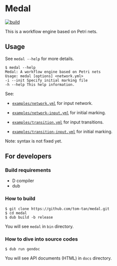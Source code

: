 # Medal
[![build](https://github.com/tom-tan/medal/workflows/CI/badge.svg?branch=master)](https://github.com/tom-tan/medal/actions)

This is a workflow engine based on Petri nets.

## Usage

See `medal --help` for more details.
```console
$ medal --help
Medal: A workflow engine based on Petri nets
Usage: medal [options] <network.yml>
-i --init Specify initial marking file
-h --help This help information.
```

See:
- [`examples/network.yml`](https://github.com/tom-tan/medal/blob/master/examples/network.yml) for input network.
- [`examples/network-input.yml`](https://github.com/tom-tan/medal/blob/master/examples/network-input.yml) for initial marking.

- [`examples/transition.yml`](https://github.com/tom-tan/medal/blob/master/examples/transition.yml) for input transitions.
- [`examples/transition-input.yml`](https://github.com/tom-tan/medal/blob/master/examples/transition-input.yml) for initial marking.

Note: syntax is not fixed yet.

## For developers
### Build requirements
- D compiler
- dub

### How to build

```console
$ git clone https://github.com/tom-tan/medal.git
$ cd medal
$ dub build -b release
```

You will see `medal` in `bin` directory.

### How to dive into source codes
```console
$ dub run gendoc
```

You will see API documents (HTML) in `docs` directory.
